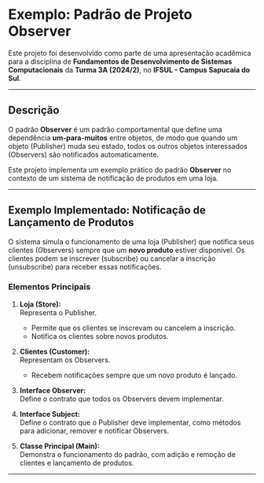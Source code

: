 # **Exemplo: Padrão de Projeto Observer**

Este projeto foi desenvolvido como parte de uma apresentação acadêmica para a disciplina de **Fundamentos de Desenvolvimento de Sistemas Computacionais** da **Turma 3A (2024/2)**, no **IFSUL - Campus Sapucaia do Sul**.

---

## **Descrição**

O padrão **Observer** é um padrão comportamental que define uma dependência **um-para-muitos** entre objetos, de modo que quando um objeto (Publisher) muda seu estado, todos os outros objetos interessados (Observers) são notificados automaticamente.

Este projeto implementa um exemplo prático do padrão **Observer** no contexto de um sistema de notificação de produtos em uma loja.

---

## **Exemplo Implementado: Notificação de Lançamento de Produtos**

O sistema simula o funcionamento de uma loja (Publisher) que notifica seus clientes (Observers) sempre que um **novo produto** estiver disponível. Os clientes podem se inscrever (subscribe) ou cancelar a inscrição (unsubscribe) para receber essas notificações.

### **Elementos Principais**

1. **Loja (Store):**  
   Representa o Publisher.  
   - Permite que os clientes se inscrevam ou cancelem a inscrição.  
   - Notifica os clientes sobre novos produtos.

2. **Clientes (Customer):**  
   Representam os Observers.  
   - Recebem notificações sempre que um novo produto é lançado.

3. **Interface Observer:**  
   Define o contrato que todos os Observers devem implementar.

4. **Interface Subject:**  
   Define o contrato que o Publisher deve implementar, como métodos para adicionar, remover e notificar Observers.

5. **Classe Principal (Main):**  
   Demonstra o funcionamento do padrão, com adição e remoção de clientes e lançamento de produtos.

---
